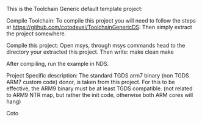 This is the Toolchain Generic default template project:

Compile Toolchain: To compile this project you will need to follow the steps at https://github.com/cotodevel/ToolchainGenericDS: Then simply extract the project somewhere.

Compile this project: Open msys, through msys commands head to the directory your extracted this project. Then write: make clean make

After compiling, run the example in NDS.

Project Specific description: 
The standard TGDS arm7 binary (non TGDS ARM7 custom code) donor, is taken from this project. 
For this to be effective, the ARM9 binary must be at least TGDS compatible. 
(not related to ARM9 NTR map, but rather the init code, otherwise both ARM cores will hang)

Coto

